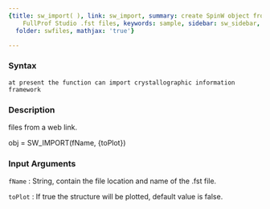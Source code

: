 ```yaml
---
{title: sw_import( ), link: sw_import, summary: create SpinW object from .cif and
    FullProf Studio .fst files, keywords: sample, sidebar: sw_sidebar, permalink: sw_import.html,
  folder: swfiles, mathjax: 'true'}

---
```


### Syntax

`at present the function can import crystallographic information framework`

### Description

files from a web link.
 
obj = SW_IMPORT(fName, {toPlot})
 

### Input Arguments

`fName`
: String, contain the file location and name of the .fst file.

`toPlot`
: If true the structure will be plotted, default value is false.

